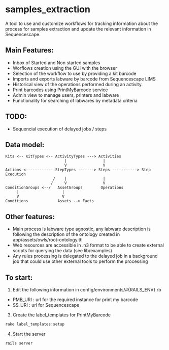 # samples_extraction

A tool to use and customize workflows for tracking information about the
process for samples extraction and update the relevant information in 
Sequencescape.

## Main Features:

- Inbox of Started and Non started samples
- Worflows creation using the GUI with the browser
- Selection of the workflow to use by providing a kit barcode
- Imports and exports labware by barcode from Sequencescape LIMS
- Historical view of the operations performed during an activity.
- Print barcodes using PrintMyBarcode service
- Admin view to manage users, printers and labware
- Functionality for searching of labwares by metadata criteria

## TODO:

- Sequencial execution of delayed jobs / steps


## Data model:
```text
Kits <-- KitTypes <-- ActivityTypes ---> Activities   
                          |                |
                          V                V
Actions <------------ StepTypes -------> Steps -----------> Step Execution
                     /    |                |
                    /     V                V
ConditionGroups <--/   AssetGroups        Operations
     |                   |
     V                   V
Conditions             Assets --> Facts
```

## Other features:

- Main process is labware type agnostic, any labware description is following 
the description of the ontology created in app/assets/owls/root-ontology.ttl
- Web resources are accessible in .n3 format to be able to create external
scripts for querying the data (see lib/examples)
- Any rules processing is delegated to the delayed job in a background job that
could use other external tools to perform the processing

## To start:
1. Edit the following information in config/environments/#{RAILS_ENV}.rb 
 - PMB_URI : url for the required instance for print my barcode
 - SS_URI : url for Sequencescape

3. Create the label_templates for PrintMyBarcode 
```bash
rake label_templates:setup
```
4. Start the server
```bash
rails server
```
